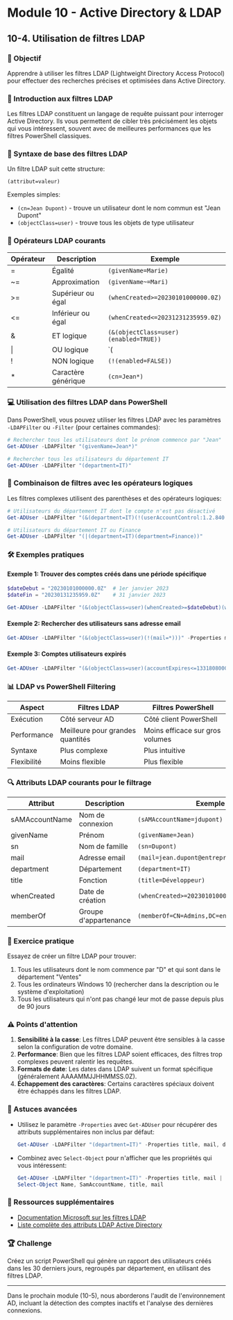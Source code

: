 # Module 10 - Active Directory & LDAP
## 10-4. Utilisation de filtres LDAP

### 🎯 Objectif
Apprendre à utiliser les filtres LDAP (Lightweight Directory Access Protocol) pour effectuer des recherches précises et optimisées dans Active Directory.

### 📘 Introduction aux filtres LDAP

Les filtres LDAP constituent un langage de requête puissant pour interroger Active Directory. Ils vous permettent de cibler très précisément les objets qui vous intéressent, souvent avec de meilleures performances que les filtres PowerShell classiques.

### 🔎 Syntaxe de base des filtres LDAP

Un filtre LDAP suit cette structure:
```
(attribut=valeur)
```

Exemples simples:
- `(cn=Jean Dupont)` - trouve un utilisateur dont le nom commun est "Jean Dupont"
- `(objectClass=user)` - trouve tous les objets de type utilisateur

### 🧩 Opérateurs LDAP courants

| Opérateur | Description | Exemple |
|-----------|-------------|---------|
| = | Égalité | `(givenName=Marie)` |
| ~= | Approximation | `(givenName~=Mari)` |
| >= | Supérieur ou égal | `(whenCreated>=20230101000000.0Z)` |
| <= | Inférieur ou égal | `(whenCreated<=20231231235959.0Z)` |
| & | ET logique | `(&(objectClass=user)(enabled=TRUE))` |
| \| | OU logique | `(|(department=IT)(department=Finance))` |
| ! | NON logique | `(!(enabled=FALSE))` |
| * | Caractère générique | `(cn=Jean*)` |

### 💻 Utilisation des filtres LDAP dans PowerShell

Dans PowerShell, vous pouvez utiliser les filtres LDAP avec les paramètres `-LDAPFilter` ou `-Filter` (pour certaines commandes):

```powershell
# Rechercher tous les utilisateurs dont le prénom commence par "Jean"
Get-ADUser -LDAPFilter "(givenName=Jean*)"

# Rechercher tous les utilisateurs du département IT
Get-ADUser -LDAPFilter "(department=IT)"
```

### 🔄 Combinaison de filtres avec les opérateurs logiques

Les filtres complexes utilisent des parenthèses et des opérateurs logiques:

```powershell
# Utilisateurs du département IT dont le compte n'est pas désactivé
Get-ADUser -LDAPFilter "(&(department=IT)(!(userAccountControl:1.2.840.113556.1.4.803:=2)))"

# Utilisateurs du département IT ou Finance
Get-ADUser -LDAPFilter "(|(department=IT)(department=Finance))"
```

### 🛠️ Exemples pratiques

#### Exemple 1: Trouver des comptes créés dans une période spécifique
```powershell
$dateDebut = "20230101000000.0Z"  # 1er janvier 2023
$dateFin = "20230131235959.0Z"    # 31 janvier 2023

Get-ADUser -LDAPFilter "(&(objectClass=user)(whenCreated>=$dateDebut)(whenCreated<=$dateFin))"
```

#### Exemple 2: Rechercher des utilisateurs sans adresse email
```powershell
Get-ADUser -LDAPFilter "(&(objectClass=user)(!(mail=*)))" -Properties mail
```

#### Exemple 3: Comptes utilisateurs expirés
```powershell
Get-ADUser -LDAPFilter "(&(objectClass=user)(accountExpires<=133180800000000000))" -Properties accountExpires
```

### 📊 LDAP vs PowerShell Filtering

| Aspect | Filtres LDAP | Filtres PowerShell |
|--------|--------------|-------------------|
| Exécution | Côté serveur AD | Côté client PowerShell |
| Performance | Meilleure pour grandes quantités | Moins efficace sur gros volumes |
| Syntaxe | Plus complexe | Plus intuitive |
| Flexibilité | Moins flexible | Plus flexible |

### 🔍 Attributs LDAP courants pour le filtrage

| Attribut | Description | Exemple |
|----------|-------------|---------|
| sAMAccountName | Nom de connexion | `(sAMAccountName=jdupont)` |
| givenName | Prénom | `(givenName=Jean)` |
| sn | Nom de famille | `(sn=Dupont)` |
| mail | Adresse email | `(mail=jean.dupont@entreprise.com)` |
| department | Département | `(department=IT)` |
| title | Fonction | `(title=Développeur)` |
| whenCreated | Date de création | `(whenCreated>=20230101000000.0Z)` |
| memberOf | Groupe d'appartenance | `(memberOf=CN=Admins,DC=entreprise,DC=com)` |

### 📝 Exercice pratique

Essayez de créer un filtre LDAP pour trouver:
1. Tous les utilisateurs dont le nom commence par "D" et qui sont dans le département "Ventes"
2. Tous les ordinateurs Windows 10 (rechercher dans la description ou le système d'exploitation)
3. Tous les utilisateurs qui n'ont pas changé leur mot de passe depuis plus de 90 jours

### ⚠️ Points d'attention

1. **Sensibilité à la casse**: Les filtres LDAP peuvent être sensibles à la casse selon la configuration de votre domaine.
2. **Performance**: Bien que les filtres LDAP soient efficaces, des filtres trop complexes peuvent ralentir les requêtes.
3. **Formats de date**: Les dates dans LDAP suivent un format spécifique (généralement AAAAMMJJHHMMSS.0Z).
4. **Échappement des caractères**: Certains caractères spéciaux doivent être échappés dans les filtres LDAP.

### 🌟 Astuces avancées

- Utilisez le paramètre `-Properties` avec `Get-ADUser` pour récupérer des attributs supplémentaires non inclus par défaut:
  ```powershell
  Get-ADUser -LDAPFilter "(department=IT)" -Properties title, mail, department
  ```

- Combinez avec `Select-Object` pour n'afficher que les propriétés qui vous intéressent:
  ```powershell
  Get-ADUser -LDAPFilter "(department=IT)" -Properties title, mail |
  Select-Object Name, SamAccountName, title, mail
  ```

### 🔗 Ressources supplémentaires

- [Documentation Microsoft sur les filtres LDAP](https://learn.microsoft.com/fr-fr/windows/win32/adsi/search-filter-syntax)
- [Liste complète des attributs LDAP Active Directory](https://learn.microsoft.com/fr-fr/windows/win32/adschema/attributes-all)

### 🏆 Challenge

Créez un script PowerShell qui génère un rapport des utilisateurs créés dans les 30 derniers jours, regroupés par département, en utilisant des filtres LDAP.

---

Dans le prochain module (10-5), nous aborderons l'audit de l'environnement AD, incluant la détection des comptes inactifs et l'analyse des dernières connexions.
